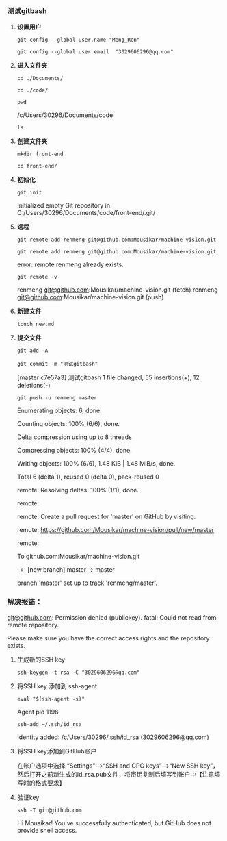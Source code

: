 ### 测试gitbash

1. **设置用户**

    `git config --global user.name "Meng_Ren"`

    `git config --global user.email  "3029606296@qq.com"`

2. **进入文件夹**

    `cd ./Documents/`
    
    `cd ./code/`

    `pwd`
    
    /c/Users/30296/Documents/code
    
    `ls`

3. **创建文件夹**

    `mkdir front-end`
    
    `cd front-end/`
4. **初始化**

   `git init`

   Initialized empty Git repository in C:/Users/30296/Documents/code/front-end/.git/
5. **远程**

   `git remote add renmeng git@github.com:Mousikar/machine-vision.git`

   `git remote add renmeng git@github.com:Mousikar/machine-vision.git`
   
   error: remote renmeng already exists.
   
   `git remote -v`

   renmeng git@github.com:Mousikar/machine-vision.git (fetch)
   renmeng git@github.com:Mousikar/machine-vision.git (push)
6. **新建文件**

   `touch new.md`

7. **提交文件**

   `git add -A`
   
   `git commit -m "测试gitbash"`

   [master c7e57a3] 测试gitbash
    1 file changed, 55 insertions(+), 12 deletions(-)

   `git push -u renmeng master`

   Enumerating objects: 6, done.

   Counting objects: 100% (6/6), done.

   Delta compression using up to 8 threads

   Compressing objects: 100% (4/4), done.

   Writing objects: 100% (6/6), 1.48 KiB | 1.48 MiB/s, done.

   Total 6 (delta 1), reused 0 (delta 0), pack-reused 0

   remote: Resolving deltas: 100% (1/1), done.

   remote:

   remote: Create a pull request for 'master' on GitHub by visiting:
   
   remote:      https://github.com/Mousikar/machine-vision/pull/new/master
   
   remote:
   
   To github.com:Mousikar/machine-vision.git

   * [new branch]      master -> master
   
   branch 'master' set up to track 'renmeng/master'.


### 解决报错：
git@github.com: Permission denied (publickey).
fatal: Could not read from remote repository.

Please make sure you have the correct access rights
and the repository exists.


1. 生成新的SSH key

   `ssh-keygen -t rsa -C "3029606296@qq.com"`

2. 将SSH key 添加到 ssh-agent

   `eval "$(ssh-agent -s)"`

   Agent pid 1196

   `ssh-add ~/.ssh/id_rsa`

   Identity added: /c/Users/30296/.ssh/id_rsa (3029606296@qq.com)

3. 将SSH key添加到GitHub账户

   在账户选项中选择 “Settings”–>“SSH and GPG keys”–>“New SSH key”，然后打开之前新生成的id_rsa.pub文件，将密钥复制后填写到账户中【注意填写时的格式要求】

4. 验证key

   `ssh -T git@github.com`

   Hi Mousikar! You've successfully authenticated, but GitHub does not provide shell access.

